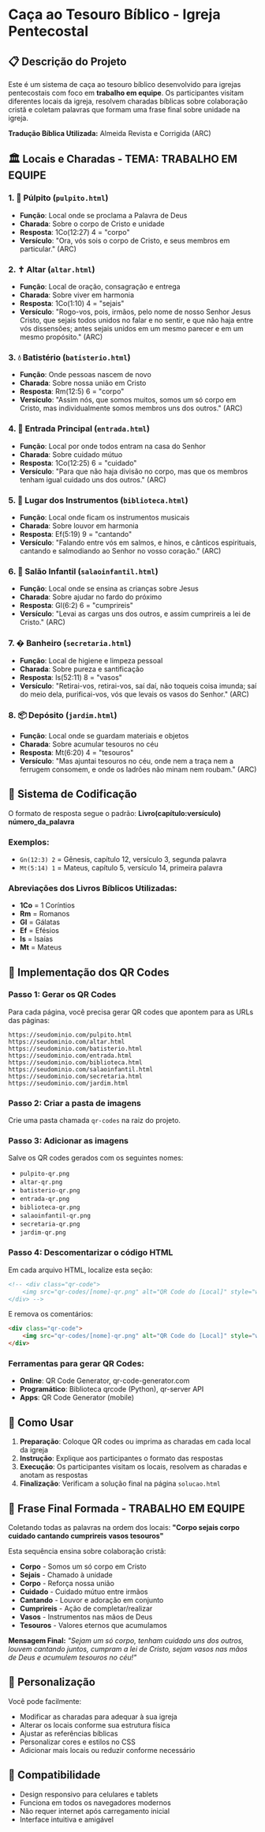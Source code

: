 # Caça ao Tesouro Bíblico - Igreja Pentecostal

## 📋 Descrição do Projeto

Este é um sistema de caça ao tesouro bíblico desenvolvido para igrejas pentecostais com foco em **trabalho em equipe**. Os participantes visitam diferentes locais da igreja, resolvem charadas bíblicas sobre colaboração cristã e coletam palavras que formam uma frase final sobre unidade na igreja.

**Tradução Bíblica Utilizada:** Almeida Revista e Corrigida (ARC)

## 🏛️ Locais e Charadas - TEMA: TRABALHO EM EQUIPE

### 1. **🎤 Púlpito** (`pulpito.html`)
- **Função**: Local onde se proclama a Palavra de Deus
- **Charada**: Sobre o corpo de Cristo e unidade
- **Resposta**: 1Co(12:27) 4 = "corpo"
- **Versículo**: "Ora, vós sois o corpo de Cristo, e seus membros em particular." (ARC)

### 2. **✝️ Altar** (`altar.html`)
- **Função**: Local de oração, consagração e entrega
- **Charada**: Sobre viver em harmonia
- **Resposta**: 1Co(1:10) 4 = "sejais"
- **Versículo**: "Rogo-vos, pois, irmãos, pelo nome de nosso Senhor Jesus Cristo, que sejais todos unidos no falar e no sentir, e que não haja entre vós dissensões; antes sejais unidos em um mesmo parecer e em um mesmo propósito." (ARC)

### 3. **💧 Batistério** (`batisterio.html`)
- **Função**: Onde pessoas nascem de novo
- **Charada**: Sobre nossa união em Cristo
- **Resposta**: Rm(12:5) 6 = "corpo"
- **Versículo**: "Assim nós, que somos muitos, somos um só corpo em Cristo, mas individualmente somos membros uns dos outros." (ARC)

### 4. **🚪 Entrada Principal** (`entrada.html`)
- **Função**: Local por onde todos entram na casa do Senhor
- **Charada**: Sobre cuidado mútuo
- **Resposta**: 1Co(12:25) 6 = "cuidado"
- **Versículo**: "Para que não haja divisão no corpo, mas que os membros tenham igual cuidado uns dos outros." (ARC)

### 5. **🎵 Lugar dos Instrumentos** (`biblioteca.html`)
- **Função**: Local onde ficam os instrumentos musicais
- **Charada**: Sobre louvor em harmonia
- **Resposta**: Ef(5:19) 9 = "cantando"
- **Versículo**: "Falando entre vós em salmos, e hinos, e cânticos espirituais, cantando e salmodiando ao Senhor no vosso coração." (ARC)

### 6. **👶 Salão Infantil** (`salaoinfantil.html`)
- **Função**: Local onde se ensina as crianças sobre Jesus
- **Charada**: Sobre ajudar no fardo do próximo
- **Resposta**: Gl(6:2) 6 = "cumprireis"
- **Versículo**: "Levai as cargas uns dos outros, e assim cumprireis a lei de Cristo." (ARC)

### 7. **� Banheiro** (`secretaria.html`)
- **Função**: Local de higiene e limpeza pessoal
- **Charada**: Sobre pureza e santificação
- **Resposta**: Is(52:11) 8 = "vasos"
- **Versículo**: "Retirai-vos, retirai-vos, saí daí, não toqueis coisa imunda; saí do meio dela, purificai-vos, vós que levais os vasos do Senhor." (ARC)

### 8. **📦 Depósito** (`jardim.html`)
- **Função**: Local onde se guardam materiais e objetos
- **Charada**: Sobre acumular tesouros no céu
- **Resposta**: Mt(6:20) 4 = "tesouros"
- **Versículo**: "Mas ajuntai tesouros no céu, onde nem a traça nem a ferrugem consomem, e onde os ladrões não minam nem roubam." (ARC)

## 📖 Sistema de Codificação

O formato de resposta segue o padrão: **Livro(capítulo:versículo) número_da_palavra**

### Exemplos:
- `Gn(12:3) 2` = Gênesis, capítulo 12, versículo 3, segunda palavra
- `Mt(5:14) 1` = Mateus, capítulo 5, versículo 14, primeira palavra

### Abreviações dos Livros Bíblicos Utilizadas:
- **1Co** = 1 Coríntios
- **Rm** = Romanos
- **Gl** = Gálatas
- **Ef** = Efésios
- **Is** = Isaías
- **Mt** = Mateus

## 🔧 Implementação dos QR Codes

### Passo 1: Gerar os QR Codes
Para cada página, você precisa gerar QR codes que apontem para as URLs das páginas:

```
https://seudominio.com/pulpito.html
https://seudominio.com/altar.html
https://seudominio.com/batisterio.html
https://seudominio.com/entrada.html
https://seudominio.com/biblioteca.html
https://seudominio.com/salaoinfantil.html
https://seudominio.com/secretaria.html
https://seudominio.com/jardim.html
```

### Passo 2: Criar a pasta de imagens
Crie uma pasta chamada `qr-codes` na raiz do projeto.

### Passo 3: Adicionar as imagens
Salve os QR codes gerados com os seguintes nomes:
- `pulpito-qr.png`
- `altar-qr.png`
- `batisterio-qr.png`
- `entrada-qr.png`
- `biblioteca-qr.png`
- `salaoinfantil-qr.png`
- `secretaria-qr.png`
- `jardim-qr.png`

### Passo 4: Descomentarizar o código HTML
Em cada arquivo HTML, localize esta seção:
```html
<!-- <div class="qr-code">
    <img src="qr-codes/[nome]-qr.png" alt="QR Code do [Local]" style="width: 150px; height: 150px;">
</div> -->
```

E remova os comentários:
```html
<div class="qr-code">
    <img src="qr-codes/[nome]-qr.png" alt="QR Code do [Local]" style="width: 150px; height: 150px;">
</div>
```

### Ferramentas para gerar QR Codes:
- **Online**: QR Code Generator, qr-code-generator.com
- **Programático**: Biblioteca qrcode (Python), qr-server API
- **Apps**: QR Code Generator (mobile)

## 🎯 Como Usar

1. **Preparação**: Coloque QR codes ou imprima as charadas em cada local da igreja
2. **Instrução**: Explique aos participantes o formato das respostas
3. **Execução**: Os participantes visitam os locais, resolvem as charadas e anotam as respostas
4. **Finalização**: Verificam a solução final na página `solucao.html`

## 🌟 Frase Final Formada - TRABALHO EM EQUIPE

Coletando todas as palavras na ordem dos locais:
**"Corpo sejais corpo cuidado cantando cumprireis vasos tesouros"**

Esta sequência ensina sobre colaboração cristã:
- **Corpo** - Somos um só corpo em Cristo
- **Sejais** - Chamado à unidade  
- **Corpo** - Reforça nossa união
- **Cuidado** - Cuidado mútuo entre irmãos
- **Cantando** - Louvor e adoração em conjunto
- **Cumprireis** - Ação de completar/realizar
- **Vasos** - Instrumentos nas mãos de Deus
- **Tesouros** - Valores eternos que acumulamos

**Mensagem Final:** *"Sejam um só corpo, tenham cuidado uns dos outros, louvem cantando juntos, cumpram a lei de Cristo, sejam vasos nas mãos de Deus e acumulem tesouros no céu!"*

## 🔄 Personalização

Você pode facilmente:
- Modificar as charadas para adequar à sua igreja
- Alterar os locais conforme sua estrutura física  
- Ajustar as referências bíblicas
- Personalizar cores e estilos no CSS
- Adicionar mais locais ou reduzir conforme necessário

## 📱 Compatibilidade

- Design responsivo para celulares e tablets
- Funciona em todos os navegadores modernos
- Não requer internet após carregamento inicial
- Interface intuitiva e amigável